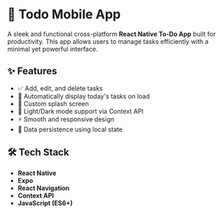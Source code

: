 # 📱 Todo Mobile App

A sleek and functional cross-platform **React Native To-Do App** built for productivity. This app allows users to manage tasks efficiently with a minimal yet powerful interface.

## ✨ Features

- ✅ Add, edit, and delete tasks
- 📆 Automatically display today's tasks on load
- 🎨 Custom splash screen
- 🌙 Light/Dark mode support via Context API
- ⚡ Smooth and responsive design
- 🔗 Data persistence using local state

## 🛠️ Tech Stack

- **React Native**
- **Expo**
- **React Navigation**
- **Context API**
- **JavaScript (ES6+)**


